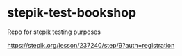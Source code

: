 # stepik-test-bookshop
Repo for stepik testing purposes

https://stepik.org/lesson/237240/step/9?auth=registration
